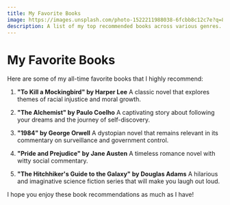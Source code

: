 ```yaml
---
title: My Favorite Books
image: https://images.unsplash.com/photo-1522211988038-6fcbb8c12c7e?q=80&w=2070&auto=format&fit=crop&ixlib=rb-4.0.3&ixid=M3wxMjA3fDB8MHxwaG90by1wYWdlfHx8fGVufDB8fHx8fA%3D%3D
description: A list of my top recommended books across various genres.
---
```


# My Favorite Books

Here are some of my all-time favorite books that I highly recommend:

1. **"To Kill a Mockingbird" by Harper Lee**
   A classic novel that explores themes of racial injustice and moral growth.

2. **"The Alchemist" by Paulo Coelho**
   A captivating story about following your dreams and the journey of self-discovery.

3. **"1984" by George Orwell**
   A dystopian novel that remains relevant in its commentary on surveillance and government control.

4. **"Pride and Prejudice" by Jane Austen**
   A timeless romance novel with witty social commentary.

5. **"The Hitchhiker's Guide to the Galaxy" by Douglas Adams**
   A hilarious and imaginative science fiction series that will make you laugh out loud.

I hope you enjoy these book recommendations as much as I have!
